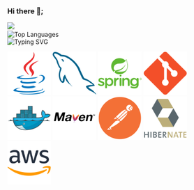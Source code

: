 ### Hi there 👋;

<!-- GIF DO GATINHO -->
<img src="https://media1.tenor.com/m/PLIr_VkF6ywAAAAd/ghostedvpn-hacker-cat.gif" width="300" />

<!-- Espaço -->
<br>

<!-- TOP LANGUAGES -->
<img src="https://github-readme-stats.vercel.app/api/top-langs/?username=arthurr-jpg&layout=compact&theme=codeSTACKr" alt="Top Languages" />

<!-- Espaço -->
<br>

<!-- TYPING SVG -->
<img src="https://readme-typing-svg.demolab.com?font=Fira+Code&pause=1000&color=CCF817&random=false&width=500&height=40&lines=Skills." alt="Typing SVG" />

<!-- Espaço -->
<br>

<!-- SKILLS EM LINHA -->
<p>
  <img alt="Arthur-Java" height="100" src="https://raw.githubusercontent.com/devicons/devicon/master/icons/java/java-original.svg" />
  <img alt="Arthur-MySQL" height="100" src="https://raw.githubusercontent.com/devicons/devicon/master/icons/mysql/mysql-original.svg" />
  <img alt="Arthur-Spring" height="100" src="https://raw.githubusercontent.com/devicons/devicon/master/icons/spring/spring-original-wordmark.svg" />
  <img alt="Arthur-Git" height="100" src="https://raw.githubusercontent.com/devicons/devicon/master/icons/git/git-original.svg" />
  <img alt="Arthur-Docker" height="100" src="https://raw.githubusercontent.com/devicons/devicon/master/icons/docker/docker-original.svg" />
  <img alt="Arthur-Maven" height="100" src="https://raw.githubusercontent.com/devicons/devicon/master/icons/maven/maven-original-wordmark.svg" />
  <img alt="Arthur-Postman" height="100" src="https://raw.githubusercontent.com/devicons/devicon/master/icons/postman/postman-original.svg" />
  <img alt="Arthur-Hibernate" height="100" src="https://raw.githubusercontent.com/devicons/devicon/master/icons/hibernate/hibernate-original-wordmark.svg" />
  <img alt="Arthur-AWS" height="100" src="https://raw.githubusercontent.com/devicons/devicon/master/icons/amazonwebservices/amazonwebservices-original-wordmark.svg" />
</p>

